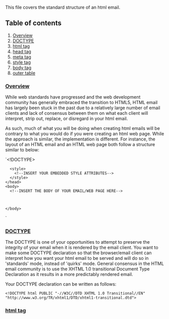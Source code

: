 This file covers the standard structure of an html email.

## Table of contents

1. [Overview](#overview)
2. [DOCTYPE](#doctype)
2. [html tag](#html)
3. [head tag](#head)
3. [meta tag](#meta)
4. [style tag](#style)
5. [body tag](#body)
6. [outer table](#outertable)

### [Overview](#overview)

While web standards have progressed and the web development community has generally embraced the transition to HTML5, HTML email has largely been stuck in the past due to a relatively large number of email clients and lack of consensus between them on what each client will interpret, strip out, replace, or disregard in your html email. 

As such, much of what you will be doing when creating html emails will be contrary to what you would do if you were creating an html web page. While the approach is similar, the implementation is different. For instance, the layout of an HTML email and an HTML web page both follow a structure similar to below:

`<!DOCTYPE>
  <html lang="en">
    <head>
      <meta http-equiv="Content-Type" content="text/html; charset=utf-8">
      
      <style>
        <!--INSERT YOUR EMBEDDED STYLE ATTRIBUTES-->
      </style>
    </head>
    <body>
      <!--INSERT THE BODY OF YOUR EMAIL/WEB PAGE HERE-->
      
      
      
    </body>
  </html>
`

### [DOCTYPE](#doctype)

The DOCTYPE is one of your opportunities to attempt to preserve the integrity of your email when it is rendered by the email client. You want to make some DOCTYPE declaration so that the browser/email client can interpret how you want your html email to be served and will do so in 'standards' mode, instead of 'quirks' mode. General consensus in the HTML email community is to use the XHTML 1.0 transitional Document Type Declaration as it results in a more predictably rendered email. 

Your DOCTYPE declaration can be written as follows: 

`<!DOCTYPE html PUBLIC "-//W3C//DTD XHTML 1.0 Transitional//EN" "http://www.w3.org/TR/xhtml1/DTD/xhtml1-transitional.dtd">`

### [html tag](#html)



